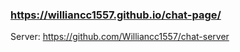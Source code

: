 ### https://williancc1557.github.io/chat-page/

Server: https://github.com/Williancc1557/chat-server
